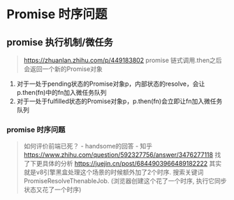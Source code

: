 # Promise 时序问题

## promise 执行机制/微任务
>
> <https://zhuanlan.zhihu.com/p/449183802>
promise 链式调用.then之后会返回一个新的Promise对象

1. 对于一处于pending状态的Promise对象p，内部状态的resolve，会让p.then(fn)中的fn加入微任务队列
2. 对于一处于fulfilled状态的Promise对象p，p.then(fn)会立即让fn加入微任务队列

### promise 时序问题
>
> 如何评价前端已死？ - handsome的回答 - 知乎 <https://www.zhihu.com/question/592327756/answer/3476277118>
> 找了下更具体的分析 <https://juejin.cn/post/6844903966489182222>  其实就是v8引擎黑盒处理这个场景的时候额外加了2个时序. 搜索关键词PromiseResolveThenableJob. (浏览器创建这个花了一个时序, 执行它同步状态又花了一个时序)

